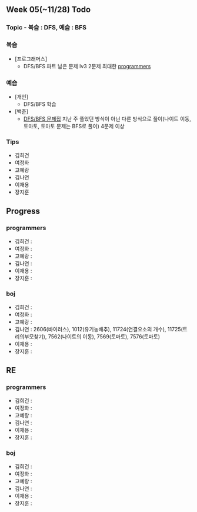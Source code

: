 
## Week 05(~11/28) Todo
### Topic - 복습 : DFS, 예습 : BFS

### 복습

- [프로그래머스]
	- DFS/BFS 파트 남은 문제 lv3 2문제 최대한 [programmers](https://programmers.co.kr/learn/courses/30/parts/12421)

### 예습

- [개인]
	- DFS/BFS 학습
- [백준]
	- [DFS/BFS 문제집](https://www.acmicpc.net/workbook/view/5934) 지난 주 풀었던 방식이 아닌 다른 방식으로 풀이(나이트 이동, 토마토, 토마토 문제는 BFS로 풀이) 4문제 이상



### Tips

- 김희건
- 여정화
- 고예랑
- 김나연
- 이재용
- 장지훈


## Progress

### programmers
- 김희건 : 
- 여정화 :
- 고예랑 :
- 김나연 : 
- 이재용 :
- 장지훈 :

### boj
- 김희건 :
- 여정화 : 
- 고예랑 :
- 김나연 : 2606(바이러스), 1012(유기농배추), 11724(연결요소의 개수), 11725(트리의부모찾기), 7562(나이트의 이동), 7569(토마토), 7576(토마토) 
- 이재용 :
- 장지훈 :


## RE

### programmers
- 김희건 : 
- 여정화 :
- 고예랑 :
- 김나연 : 
- 이재용 :
- 장지훈 : 

### boj
- 김희건 : 
- 여정화 : 
- 고예랑 :
- 김나연 : 
- 이재용 :
- 장지훈 :








